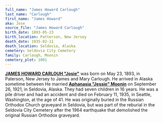 ```yaml
---
full_name: "James Howard Carlough"
last_name: "Carlough"
first_name: "James Howard"
aka: Jose
source_file: "James Howard Carlough"
birth_date: 1893-05-23
birth_location: Patterson, New Jersey
death_date: 1935-02-11
death_location: Seldovia, Alaska
cemetery: Seldovia City Cemetery
family: Carlough, Moonin
cemetery_plot: 1001
---
```


[**JAMES HOWARD CARLOUH "Josie"**](../_families/Carlough_Family.md) was born on May 23, 1893, in Paterson,
New Jersey to James and Mary Carlough. He arrived in Alaska sometime
between He married [**Aphanasia "Jessie" Moonin**](../_families/Moonin_Family.md) on September 26,
1921, in Seldovia, Alaska. They had seven children in 16 years. He was a
pile driver and had an accident and died on February 11, 1935, in
Seattle, Washington, at the age of 41. He was originally buried in the
Russian Orthodox Church graveyard in Seldovia, but was part of the
reburial in the Seldovia City Cemetery after the 1964 earthquake that
demolished the original Russian Orthodox graveyard.

